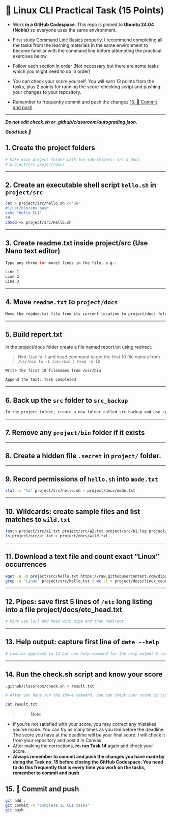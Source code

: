 # 🐧 Linux CLI Practical Task (15 Points)

- Work **in a GitHub Codespace**. This repo is pinned to **Ubuntu 24.04 (Noble)** so everyone uses the same environment.

- First study [Command Line Basics](01-command-line-basics.md) properly. I recommend completing all the tasks from the learning materials in the same environment to become familiar with the command line before attempting the practical exercises below.

- Follow each section in order (Not necessary but there are some tasks which you might need to do in order)

- You can check your score yourself. You will earn 13 points from the tasks, plus 2 points for running the score-checking script and pushing your changes to your repository.

- Remember to frequently commit and push the changes [15. 🚀 Commit and push](#15--commit-and-push)

---

***Do not edit check.sh or .github/classroom/autograding.json.***

***Good luck 🚀***
## 1. Create the project folders

```bash
# Make main project folder with two sub-folders: src & docs
# project/src project/docs
```

---

## 2. Create an executable shell script `hello.sh` in `project/src`
```bash
cat > project/src/hello.sh <<'SH'
#!/usr/bin/env bash
echo "Hello CLI"
SH
chmod +x project/src/hello.sh
```

---

##  3. Create readme.txt inside project/src (Use Nano text editor)

```bash
Type any three (or more) lines in the file, e.g.:

Line 1
Line 2
Line 3
```
---

## 4. Move `readme.txt` to `project/docs`

```bash
Move the readme.txt file from its current location to project/docs folder
```
---

## 5. Build report.txt

In the project/docs folder create a file named report.txt using redirect. 

> Hint: Use ls -l and head command to get the first 10 file names from ```/usr/bin ls -1 /usr/bin | head -n 10``` 

```bash
Write the first 10 filenames from /usr/bin

Append the text: Task completed

```

---

## 6. Back up the `src` folder to `src_backup`
```bash
In the project folder, create a new folder called src_backup and use cp command to create the copy of the src folder
```

---

## 7. Remove any `project/bin` folder if it exists


---

## 8. Create a hidden file `.secret` in `project/` folder.


---

## 9. Record permissions of `hello.sh` into `mode.txt`
```bash
stat -c "%a" project/src/hello.sh > project/docs/mode.txt
```

---

## 10. Wildcards: create sample files and list matches to `wild.txt`
```bash
touch project/src/a1.txt project/src/a2.txt project/src/b1.log project/src/ab.txt
ls project/src/a*.txt > project/docs/wild.txt
```

---

## 11. Download a text file and count exact “Linux” occurrences
```bash
wget -q -O project/src/hello.txt https://raw.githubusercontent.com/dipaish/cimages/main/hello.txt
grep -o 'Linux' project/src/hello.txt | wc -l > project/docs/linux_count.txt
```

---

## 12. Pipes: save first 5 lines of `/etc` long listing into a file project/docs/etc_head.txt
```bash
# hint use ls-l and head with pipe and then redirect
```

---

## 13.  Help output: capture first line of `date --help`
```bash
# similar approach to 12 but use help command for the help output & redirect
```

---

## 14. Run the check.sh script and know your score
```bash
.github/classroom/check.sh > result.txt

# After you have run the above command, you can check your score by typing 

cat result.txt 

```

>> Note 

- If you’re not satisfied with your score, you may correct any mistakes you’ve made. You can try as many times as you like before the deadline. The score you have at the deadline will be your final score. I will check it from your repository and post it in Canvas. 
- After making the corrections, **re-run Task 14** again and check your score. 
- **Always remember to commit and push the changes you have made by doing the Task no. 15 before closing the GitHub Codespace. You need to do this frequently that is every time you work on the tasks, remember to commit and push**


## 15. 🚀 Commit and push
```bash
git add .
git commit -m "Complete 15 CLI tasks"
git push
```
